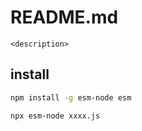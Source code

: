 # README.md

    <description>

## install

```bash
npm install -g esm-node esm
```

```
npx esm-node xxxx.js
```
